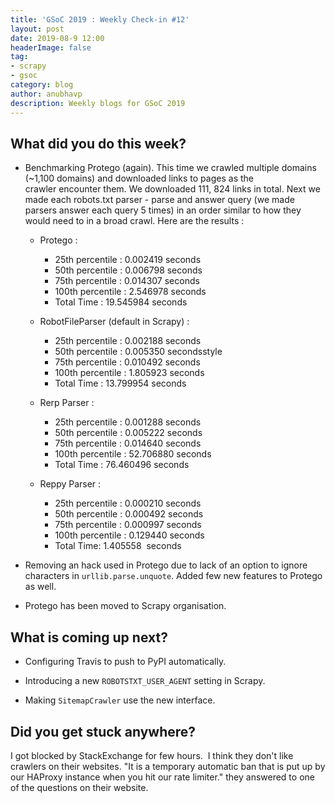 ```yaml
---
title: 'GSoC 2019 : Weekly Check-in #12'
layout: post
date: 2019-08-9 12:00
headerImage: false
tag:
- scrapy
- gsoc
category: blog
author: anubhavp
description: Weekly blogs for GSoC 2019
---
```


## What did you do this week?

* Benchmarking Protego (again). This time we crawled multiple domains (~1,100 domains) and downloaded links to pages as the crawler encounter them. We downloaded 111, 824 links in total.
Next we made each robots.txt parser - parse and answer query (we made parsers answer each query 5 times) in an order similar to how they would need to in a broad crawl. Here are the results :

    * Protego :
  
      * 25th percentile : 0.002419 seconds
      * 50th percentile : 0.006798 seconds
      * 75th percentile : 0.014307 seconds
      * 100th percentile : 2.546978 seconds
      * Total Time : 19.545984 seconds

    * RobotFileParser (default in Scrapy) :

      * 25th percentile : 0.002188 seconds
      * 50th percentile : 0.005350 secondsstyle
      * 75th percentile : 0.010492 seconds
      * 100th percentile : 1.805923 seconds
      * Total Time : 13.799954 seconds

    * Rerp Parser :
  
      * 25th percentile : 0.001288 seconds
      * 50th percentile : 0.005222 seconds
      * 75th percentile : 0.014640 seconds
      * 100th percentile : 52.706880 seconds
      * Total Time : 76.460496 seconds

    * Reppy Parser :
  
      * 25th percentile : 0.000210 seconds
      * 50th percentile : 0.000492 seconds
      * 75th percentile : 0.000997 seconds
      * 100th percentile : 0.129440 seconds
      * Total Time: 1.405558  seconds

* Removing an hack used in Protego due to lack of an option to ignore characters in `urllib.parse.unquote`. Added few new features to Protego as well. 

* Protego has been moved to Scrapy organisation.

## What is coming up next?

* Configuring Travis to push to PyPI automatically.

* Introducing a new `ROBOTSTXT_USER_AGENT` setting in Scrapy.

* Making `SitemapCrawler` use the new interface.

## Did you get stuck anywhere?

I got blocked by StackExchange for few hours.  I think they don't like crawlers on their websites. "It is a temporary automatic ban that is put up by our HAProxy instance when you hit our rate limiter." they answered to one of the questions on their website.